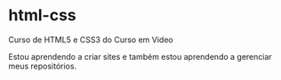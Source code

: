 # html-css
 Curso de HTML5 e CSS3 do Curso em Video

Estou aprendendo a criar sites e também estou aprendendo a gerenciar meus repositórios.